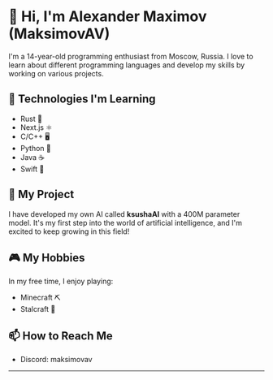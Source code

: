 # 👋 Hi, I'm Alexander Maximov (MaksimovAV)

I'm a 14-year-old programming enthusiast from Moscow, Russia. I love to learn about different programming languages and develop my skills by working on various projects. 

## 🔧 Technologies I'm Learning
- Rust 🦀
- Next.js ⚛️
- C/C++ 🖥️
- Python 🐍
- Java ☕
- Swift 🍏

## 🤖 My Project
I have developed my own AI called **ksushaAI** with a 400M parameter model. It's my first step into the world of artificial intelligence, and I'm excited to keep growing in this field!

## 🎮 My Hobbies
In my free time, I enjoy playing:
- Minecraft ⛏️
- Stalcraft 🌌

## 📫 How to Reach Me
- Discord: maksimovav

---
<!---
MaksimovAV11/MaksimovAV11 is a ✨ special ✨ repository because its `README.md` (this file) appears on your GitHub profile.
You can click the Preview link to take a look at your changes.
--->

